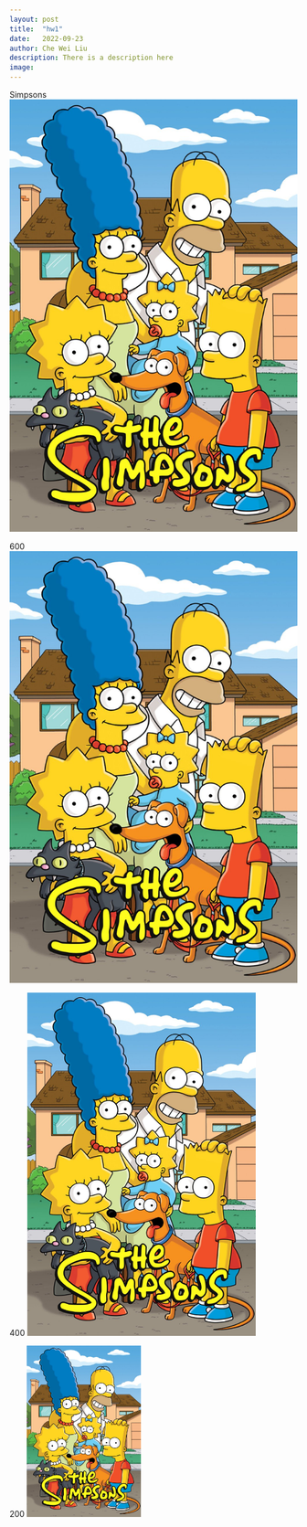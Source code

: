 ```yaml
---
layout: post
title:  "hw1"
date:   2022-09-23
author: Che Wei Liu
description: There is a description here
image: 
---
```

Simpsons
<img src="https://raw.githubusercontent.com/Che-Wei-Liu/stat386-projects/main/assets/images/Simpsons.jpg" alt=""/>

600
<img src="https://raw.githubusercontent.com/Che-Wei-Liu/stat386-projects/main/assets/images/Simpsons.jpg" alt="" style="width:600px;"/>

400
<img src="https://raw.githubusercontent.com/Che-Wei-Liu/stat386-projects/main/assets/images/Simpsons.jpg" alt="" style="width:400px;"/>

200
<img src="https://raw.githubusercontent.com/Che-Wei-Liu/stat386-projects/main/assets/images/Simpsons.jpg" alt="" style="width:200px;"/>
